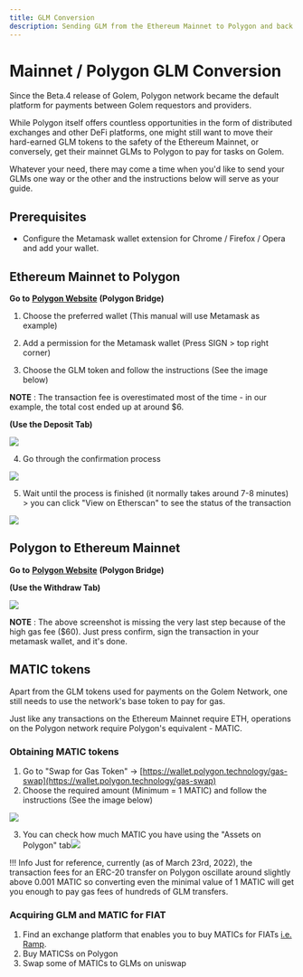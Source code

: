 ```yaml
---
title: GLM Conversion
description: Sending GLM from the Ethereum Mainnet to Polygon and back.
---
```


# Mainnet / Polygon GLM Conversion

Since the Beta.4 release of Golem, Polygon network became the default platform for payments between Golem requestors and providers.

While Polygon itself offers countless opportunities in the form of distributed exchanges and other DeFi platforms, one might still want to move their hard-earned GLM tokens to the safety of the Ethereum Mainnet, or conversely, get their mainnet GLMs to Polygon to pay for tasks on Golem.

Whatever your need, there may come a time when you'd like to send your GLMs one way or the other and the instructions below will serve as your guide.

## Prerequisites

- Configure the Metamask wallet extension for Chrome / Firefox / Opera and add your wallet.

## Ethereum Mainnet to Polygon

**Go to** [**Polygon Website**](https://wallet.polygon.technology/login?next=%2Fbridge) **(Polygon Bridge)**

1. Choose the preferred wallet (This manual will use Metamask as example)

2. Add a permission for the Metamask wallet (Press SIGN > top right corner)

3. Choose the GLM token and follow the instructions (See the image below)

**NOTE** : The transaction fee is overestimated most of the time - in our example, the total cost ended up at around $6.

**(Use the Deposit Tab)**

![](missing_png_deposit.png)

4. Go through the confirmation process

![](missing_png_confirmation.png)

5. Wait until the process is finished (it normally takes around 7-8 minutes) > you can click "View on Etherscan" to see the status of the transaction

![](missing_png_etherscan.png)

## Polygon to Ethereum Mainnet

**Go to** [**Polygon Website**](https://wallet.polygon.technology/login?next=%2Fbridge) **(Polygon Bridge)**

**(Use the Withdraw Tab)**

![](missing_png_withdraw.png)

**NOTE** : The above screenshot is missing the very last step because of the high gas fee ($60). Just press confirm, sign the transaction in your metamask wallet, and it's done.

## MATIC tokens

Apart from the GLM tokens used for payments on the Golem Network, one still needs to use the network's base token to pay for gas.

Just like any transactions on the Ethereum Mainnet require ETH, operations on the Polygon network require Polygon's equivalent - MATIC.

### Obtaining MATIC tokens

1. Go to "Swap for Gas Token" -> [https://wallet.polygon.technology/gas-swap](https://wallet.polygon.technology/gas-swap)
2. Choose the required amount (Minimum = 1 MATIC) and follow the instructions (See the image below)

![](missing_png_swap_1.png)

3. You can check how much MATIC you have using the "Assets on Polygon" tab![](missing_png_swap_2.png)

!!! Info
Just for reference, currently (as of March 23rd, 2022), the transaction fees for an ERC-20 transfer on Polygon oscillate around slightly above 0.001 MATIC so converting even the minimal value of 1 MATIC will get you enough to pay gas fees of hundreds of GLM transfers.

### Acquiring GLM and MATIC for FIAT

1. Find an exchange platform that enables you to buy MATICs for FIATs [i.e. Ramp](https://ramp.network/).
2. Buy MATICSs on Polygon
3. Swap some of MATICs to GLMs on uniswap
